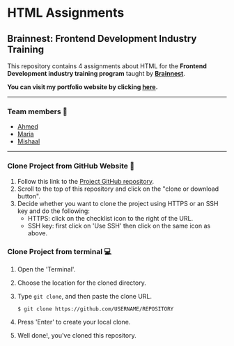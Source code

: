 # HTML Assignments

## Brainnest: Frontend Development Industry Training

This repository contains 4 assignments about HTML for the **Frontend Development industry training program** taught by [**Brainnest**](https://www.brainnest.consulting/).

**You can visit my portfolio website by clicking [here]().**

---

### Team members 💪

- [Ahmed](https://github.com/ATamer24)
- [Maria](https://github.com/cotebarrientos)
- [Mishaal](https://github.com/m-alkhudair)

---

### Clone Project from GitHub Website 📁

1. Follow this link to the [Project GitHub repository]().
2. Scroll to the top of this repository and click on the "clone or download button".
3. Decide whether you want to clone the project using HTTPS or an SSH key and do the following:
   - HTTPS: click on the checklist icon to the right of the URL.
   - SSH key: first click on 'Use SSH' then click on the same icon as above.

### Clone Project from terminal 💻

1.  Open the 'Terminal'.
2.  Choose the location for the cloned directory.
3.  Type `git clone`, and then paste the clone URL.

        $ git clone https://github.com/USERNAME/REPOSITORY

4.  Press 'Enter' to create your local clone.
5.  Well done!, you've cloned this repository.

